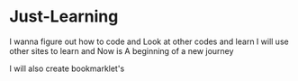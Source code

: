 # Just-Learning
I wanna figure out how to code and Look at other codes and learn
<a> I will use other sites to learn </a>
and Now is A beginning of a new journey


I will also create bookmarklet's
